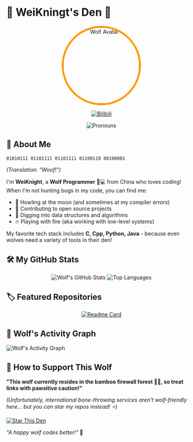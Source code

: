 # 🐺 WeiKningt's Den 🐾

<div align="center">
  <img src="https://avatars.githubusercontent.com/u/84631479?v=4" alt="Wolf Avatar" width="200" style="border-radius: 50%; border: 5px solid #ff9900;"/>
  
[![Bilibili](https://img.shields.io/badge/-Bilibili_Channel-%23FF8EB7?style=flat&logo=bilibili&logoColor=white)](https://space.bilibili.com/422502377)  
<!-- [![Weibo](https://img.shields.io/badge/-Weibo-%23E6162D?style=flat&logo=sina-weibo&logoColor=white)](https://weibo.com/u/yourID)   -->
<!-- [![Zhihu](https://img.shields.io/badge/-Zhihu_Q&A-%230066FF?style=flat&logo=zhihu&logoColor=white)](https://www.zhihu.com/people/yourID) -->
<!-- [![Xiaohongshu](https://img.shields.io/badge/-Xiaohongshu_Notes-%23FF2442?style=flat&logo=xiaohongshu&logoColor=white)](https://www.xiaohongshu.com/user/profile/yourID) -->
![Pronouns](https://img.shields.io/badge/Pronouns-He/Him-%23FFA500?style=flat)  
</div>

## 🐾 About Me

```wolf
01010111 01101111 01101111 01100110 00100001 
```
*(Translation: "Woof!")*

I'm **WeiKnight**, a **Wolf Programmer** 🐺💻 from China who loves coding! When I'm not hunting bugs in my code, you can find me:

- 🌙 Howling at the moon (and sometimes at my compiler errors)
- 🐾 Contributing to open source projects
- 🦴 Digging into data structures and algorithms
- 🔥 Playing with fire (aka working with low-level systems)

My favorite tech stack includes **C, Cpp, Python, Java** - because even wolves need a variety of tools in their den!

## 🛠️ My GitHub Stats

<div align="center">

![Wolf's GitHub Stats](https://github-readme-stats.vercel.app/api?username=weiknight0&show_icons=true&theme=dark&hide_border=true&bg_color=1a1a1a&title_color=ff9900&icon_color=ff9900&text_color=ffffff)
![Top Languages](https://github-readme-stats.vercel.app/api/top-langs/?username=weiknight0&layout=compact&theme=dark&hide_border=true&bg_color=1a1a1a&title_color=ff9900&text_color=ffffff)

</div>

## 🏷️ Featured Repositories

<div align="center">
  
[![Readme Card](https://github-readme-stats.vercel.app/api/pin/?username=weiknight0&repo=your-repo-1&theme=dark&hide_border=true&bg_color=1a1a1a&title_color=ff9900&text_color=ffffff)](https://github.com/WeiKnight0/Qt-TrainTicketManagementSystem)
<!-- [![Readme Card](https://github-readme-stats.vercel.app/api/pin/?username=weiknight0&repo=your-repo-2&theme=dark&hide_border=true&bg_color=1a1a1a&title_color=ff9900&text_color=ffffff)](https://github.com/weiknight0/your-repo-2) -->

</div>

## 🌙 Wolf's Activity Graph

![Wolf's Activity Graph](https://github-readme-activity-graph.vercel.app/graph?username=weiknight0&theme=github-dark&hide_border=true&bg_color=1a1a1a&title_color=ff9900&color=ff9900&line=ffffff&point=ff9900)

## 🐺 How to Support This Wolf

**"This wolf currently resides in the bamboo firewall forest 🌳🔥, so treat links with pawsitive caution!"**

*(Unfortunately, international bone-throwing services aren't wolf-friendly here... but you can star my repos instead! ⭐)*

[![Star This Den](https://img.shields.io/badge/-Star_My_Repos-%23FFCC00?style=for-the-badge&logo=github&logoColor=white)](https://github.com/weiknight0?tab=repositories)

<!-- If you like what I do and want to throw me a bone:

[![Buy Me A Coffee](https://img.shields.io/badge/-Buy_me_a_coffee-%23FFDD00?style=for-the-badge&logo=buymeacoffee&logoColor=black)](https://buymeacoffee.com/yourhandle) -->

*"A happy wolf codes better!"* 🐾